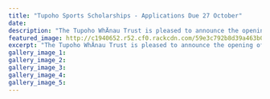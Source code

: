 ```yaml
---
title: "Tupoho Sports Scholarships - Applications Due 27 October"
date: 
description: "The Tupoho WhÄnau Trust is pleased to announce the opening of nominations toward the 2017/2018 Tupoho Sports Scholarships. Applications Due 27 October 2017."
featured_image: http://c1940652.r52.cf0.rackcdn.com/59e3c792b8d39a463b0001da/Tupoho-Whanau-Trust-emblem.jpg
excerpt: "The Tupoho WhÄnau Trust is pleased to announce the opening of nominations toward the 2017/2018 Tupoho Sports Scholarships. Applications Due 27 October 2017."
gallery_image_1: 
gallery_image_2: 
gallery_image_3: 
gallery_image_4: 
gallery_image_5: 
---
```

